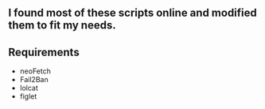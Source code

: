 ## I found most of these scripts online and modified them to fit my needs.

## Requirements
- neoFetch
- Fail2Ban
- lolcat
- figlet

